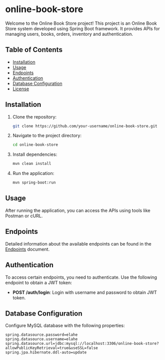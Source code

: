 # online-book-store


Welcome to the Online Book Store project! This project is an Online Book Store system developed using Spring Boot framework. It provides APIs for managing users, books, orders, inventory and authentication.

## Table of Contents

- [Installation](#installation)
- [Usage](#usage)
- [Endpoints](#endpoints)
- [Authentication](#authentication)
- [Database Configuration](#database-configuration)
- [License](#license)

## Installation

1. Clone the repository:

    ```bash
    git clone https://github.com/your-username/online-book-store.git
    ```

2. Navigate to the project directory:

    ```bash
    cd online-book-store
    ```

3. Install dependencies:

    ```bash
    mvn clean install
    ```

4. Run the application:

    ```bash
    mvn spring-boot:run
    ```

## Usage

After running the application, you can access the APIs using tools like Postman or cURL.

## Endpoints

Detailed information about the available endpoints can be found in the [Endpoints](./ENDPOINTS.md) document.

## Authentication

To access certain endpoints, you need to authenticate. Use the following endpoint to obtain a JWT token:

- **POST /auth/login**: Login with username and password to obtain JWT token.

## Database Configuration

Configure MySQL database with the following properties:

```properties
spring.datasource.password=elahe
spring.datasource.username=elahe
spring.datasource.url=jdbc:mysql://localhost:3306/online-book-store?allowPublicKeyRetrieval=true&useSSL=false
spring.jpa.hibernate.ddl-auto=update
